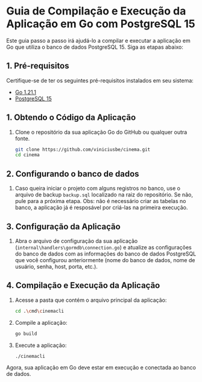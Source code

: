 # Guia de Compilação e Execução da Aplicação em Go com PostgreSQL 15

Este guia passo a passo irá ajudá-lo a compilar e executar a aplicação em Go que utiliza o banco de dados PostgreSQL 15. Siga as etapas abaixo:

## 1. Pré-requisitos

Certifique-se de ter os seguintes pré-requisitos instalados em seu sistema:

- [Go 1.21.1](https://golang.org/doc/install)
- [PostgreSQL 15](https://www.postgresql.org/download/)

## 1. Obtendo o Código da Aplicação

1. Clone o repositório da sua aplicação Go do GitHub ou qualquer outra fonte.

   ```bash
   git clone https://github.com/viniciusbe/cinema.git
   cd cinema
   ```

## 2. Configurando o banco de dados

1. Caso queira iniciar o projeto com alguns registros no banco, use o arquivo de backup `backup.sql` localizado na raiz do repositório. Se não, pule para a próxima etapa. Obs: não é necessário criar as tabelas no banco, a aplicação já é resposável por criá-las na primeira execução.

## 3. Configuração da Aplicação

1. Abra o arquivo de configuração da sua aplicação (`internal\handlers\gormdb\connection.go`) e atualize as configurações do banco de dados com as informações do banco de dados PostgreSQL que você configurou anteriormente (nome do banco de dados, nome de usuário, senha, host, porta, etc.).

## 4. Compilação e Execução da Aplicação

1. Acesse a pasta que contém o arquivo principal da aplicação:

   ```bash
   cd .\cmd\cinemacli
   ```

2. Compile a aplicação:

   ```bash
   go build
   ```

3. Execute a aplicação:

   ```bash
   ./cinemacli
   ```

Agora, sua aplicação em Go deve estar em execução e conectada ao banco de dados.
